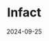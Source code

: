 ---  
layout: startup_page  
title: "Infact"  
id: "infact.io"  
permalink: "/infactinfact.io09252024/"  
website: "https://infact.io/"  
funding_round: "Seed"  
funding_amount: "£4M"  
investors: "AlbionVC, 13books Capital, Outward VC, Form Ventures, Portfolio Ventures"  
about: "Infact is a real-time credit bureau for the digital financial services market, offering an API for lenders to report and receive consumer credit risk insights in real-time. Its platform aims to solve problems with legacy credit reference agencies by providing a richer database and enabling faster, safer credit profile building for consumers. This improves lending performance and increases profitable lending for lenders."  
markets: "Fintech, credit risk, lending, credit, credit information, credit bureau, afforability, real-time, openapi, consumer duty, consumer lending, data analytics, Financial Services, Real Time, Business/Productivity Software, Media and Information Services (B2B), Big Data, SaaS"  
hq: "London, England, United Kingdom"  
founded_year: "2022"  
linkedin: "https://www.linkedin.com/company/infactsystems"  
twitter: "https://twitter.com/infactcra"  
instagram: ""  
facebook: ""  
crunchbase: "https://www.crunchbase.com/organization/infact-systems"  
pitchbook: "https://pitchbook.com/profiles/company/527220-01"  

date_display: "25-Sep-2024"  
date: "2024-09-25"

# SEO Optimization  
meta_title: "Infact - Seed Funding (£4M)"  
meta_description: "Infact, Infact is a real-time credit bureau for the digital financial services market, offering an API for lenders to report and receive consumer credit risk ..."  
meta_keywords: "Infact, Fintech, credit risk, lending, credit, credit information, credit bureau, afforability, real-time, openapi, consumer duty, consumer lending, data analytics, Financial Services, Real Time, Business/Productivity Software, Media and Information Services (B2B), Big Data, SaaS, Seed funding"  
canonical_url: "https://startup.projectstartups.com/infactinfact.io09252024/"  
---